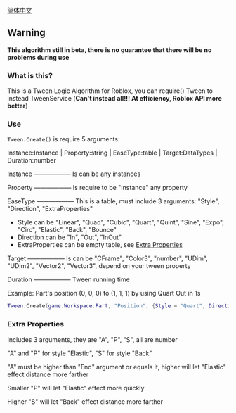 [简体中文](https://github.com/Verycuteabbey/Algorithms/blob/main/Tween/README_CN.md)
## Warning
**This algorithm still in beta, there is no guarantee that there will be no problems during use**
### What is this?
This is a Tween Logic Algorithm for Roblox, you can require() Tween to instead TweenService (**Can't instead all!!! At efficiency, Roblox API more better**)
### Use
`Tween.Create()` is require 5 arguments:

Instance:Instance | Property:string | EaseType:table | Target:DataTypes | Duration:number

Instance —————— Is can be any instances

Property —————— Is require to be "Instance" any property

EaseType —————— This is a table, must include 3 arguments: "Style", "Direction", "ExtraProperties"
  - Style can be "Linear", "Quad", "Cubic", "Quart", "Quint", "Sine", "Expo", "Circ", "Elastic", "Back", "Bounce"
  - Direction can be "In", "Out", "InOut"
  - ExtraProperties can be empty table, see [Extra Properties](https://github.com/Verycuteabbey/Algorithms/tree/main/Tween#extra-properties)

Target —————— Is can be "CFrame", "Color3", "number", "UDim", "UDim2", "Vector2", "Vector3", depend on your tween property

Duration —————— Tween running time

Example: Part's position (0, 0, 0) to (1, 1, 1) by using Quart Out in 1s
```lua
Tween.Create(game.Workspace.Part, "Position", {Style = "Quart", Direction = "Out", ExtraProperties = {}}, Vector3.new(1, 1, 1), 1);
```
### Extra Properties
Includes 3 arguments, they are "A", "P", "S", all are number

"A" and "P" for style "Elastic", "S" for style "Back"

"A" must be higher than "End" argument or equals it, higher will let "Elastic" effect distance more farther

Smaller "P" will let "Elastic" effect more quickly

Higher "S" will let "Back" effect distance more farther
